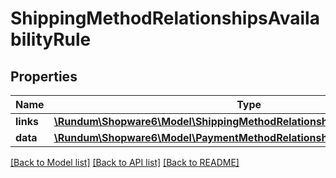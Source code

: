 # ShippingMethodRelationshipsAvailabilityRule

## Properties
Name | Type | Description | Notes
------------ | ------------- | ------------- | -------------
**links** | [**\Rundum\Shopware6\Model\ShippingMethodRelationshipsAvailabilityRuleLinks**](ShippingMethodRelationshipsAvailabilityRuleLinks.md) |  | [optional] 
**data** | [**\Rundum\Shopware6\Model\PaymentMethodRelationshipsAvailabilityRuleData**](PaymentMethodRelationshipsAvailabilityRuleData.md) |  | [optional] 

[[Back to Model list]](../../README.md#documentation-for-models) [[Back to API list]](../../README.md#documentation-for-api-endpoints) [[Back to README]](../../README.md)

